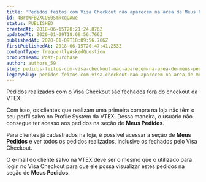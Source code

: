 ```yaml
---
title: 'Pedidos feitos com Visa Checkout não aparecem na área de Meus Pedidos'
id: 4BrqWFB2XCUS0SmkcqOAwe
status: PUBLISHED
createdAt: 2018-06-15T20:21:24.876Z
updatedAt: 2020-01-09T18:09:56.766Z
publishedAt: 2020-01-09T18:09:56.766Z
firstPublishedAt: 2018-06-15T20:47:41.253Z
contentType: frequentlyAskedQuestion
productTeam: Post-purchase
author: authors_59
slug: pedidos-feitos-com-visa-checkout-nao-aparecem-na-area-de-meus-pedidos
legacySlug: pedidos-feitos-com-visa-checkout-nao-aparecem-na-area-de-meus-pedidos
---
```


Pedidos realizados com o Visa Checkout são fechados fora do checkout da VTEX. 

Com isso, os clientes que realizam uma primeira compra na loja não têm o seu perfil salvo no Profile System da VTEX. Dessa maneira, o usuário não consegue ter acesso aos pedidos na seção de __Meus Pedidos__.

Para clientes já cadastrados na loja, é possível acessar a seção de __Meus Pedidos__ e ver todos os pedidos realizados, inclusive os fechados pelo Visa Checkout. 

<div class="alert alert-info">
O e-mail do cliente salvo na VTEX deve ser o mesmo que o utilizado para login no Visa Checkout para que ele possa visualizar estes pedidos na seção de <strong>Meus Pedidos</strong>.
</div>
